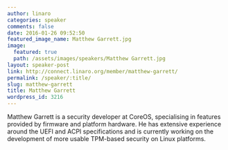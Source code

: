 ```yaml
---
author: linaro
categories: speaker
comments: false
date: 2016-01-26 09:52:50
featured_image_name: Matthew Garrett.jpg
image:
  featured: true
  path: /assets/images/speakers/Matthew Garrett.jpg
layout: speaker-post
link: http://connect.linaro.org/member/matthew-garrett/
permalink: /speaker/:title/
slug: matthew-garrett
title: Matthew Garrett
wordpress_id: 3216
---
```


Matthew Garrett is a security developer at CoreOS, specialising in
features provided by firmware and platform hardware. He has extensive
experience around the UEFI and ACPI specifications and is currently
working on the development of more usable TPM-based security on Linux
platforms.